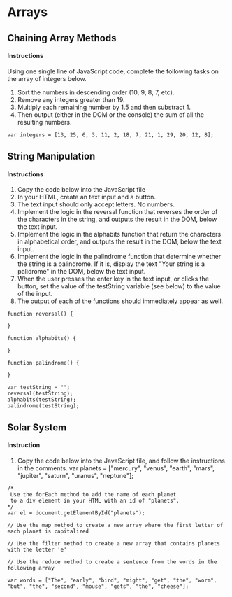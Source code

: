 # Arrays

## Chaining Array Methods

#### Instructions

Using one single line of JavaScript code, complete the following tasks on the array of integers below.

1. Sort the numbers in descending order (10, 9, 8, 7, etc).
1. Remove any integers greater than 19.
1. Multiply each remaining number by 1.5 and then substract 1.
1. Then output (either in the DOM or the console) the sum of all the resulting numbers.
```
var integers = [13, 25, 6, 3, 11, 2, 18, 7, 21, 1, 29, 20, 12, 8];
```

## String Manipulation

#### Instructions

1. Copy the code below into the JavaScript file
1. In your HTML, create an text input and a button.
1. The text input should only accept letters. No numbers.
1. Implement the logic in the reversal function that reverses the order of the characters in the string, and outputs the result in the DOM, below the text input.
1. Implement the logic in the alphabits function that return the characters in alphabetical order, and outputs the result in the DOM, below the text input.
1. Implement the logic in the palindrome function that determine whether the string is a palindrome. If it is, display the text "Your string is a palidrome" in the DOM, below the text input.
1. When the user presses the enter key in the text input, or clicks the button, set the value of the testString variable (see below) to the value of the input.
1. The output of each of the functions should immediately appear as well.
```
function reversal() {

}

function alphabits() {

}

function palindrome() {

}

var testString = "";
reversal(testString);
alphabits(testString);
palindrome(testString);
```

## Solar System

#### Instruction

1. Copy the code below into the JavaScript file, and follow the instructions in the comments.
var planets = ["mercury", "venus", "earth", "mars", "jupiter", "saturn", "uranus", "neptune"];

```
/* 
 Use the forEach method to add the name of each planet
 to a div element in your HTML with an id of "planets".
*/
var el = document.getElementById("planets");

// Use the map method to create a new array where the first letter of each planet is capitalized

// Use the filter method to create a new array that contains planets with the letter 'e'

// Use the reduce method to create a sentence from the words in the following array

var words = ["The", "early", "bird", "might", "get", "the", "worm", "but", "the", "second", "mouse", "gets", "the", "cheese"];
```